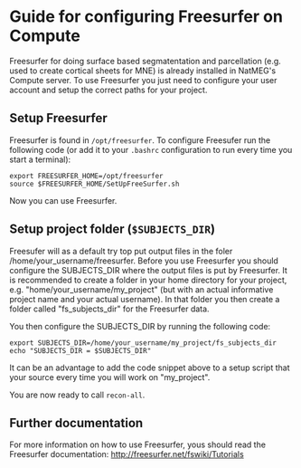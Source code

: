 # Guide for configuring Freesurfer on Compute

Freesurfer for doing surface based segmatentation and parcellation (e.g. used to create cortical sheets for MNE) is already installed in NatMEG's Compute server. To use Freesurfer you just need to configure your user account and setup the correct paths for your project.

## Setup Freesurfer

Freesurfer is found in `/opt/freesurfer`. To configure Freesufer run the following code (or add it to your `.bashrc` configuration to run every time you start a terminal):

````{bash}
export FREESURFER_HOME=/opt/freesurfer
source $FREESURFER_HOME/SetUpFreeSurfer.sh
````
Now you can use Freesurfer.

## Setup project folder (`$SUBJECTS_DIR`)

Freesufer will as a default try top put output files in the foler /home/your_username/freesurfer. Before you use Freesurfer you should configure the SUBJECTS_DIR where the output files is put by Freesurfer. It is recommended to create a folder in your home directory for your project, e.g. "home/your_username/my_project" (but with an actual informative project name and your actual username). In that folder you then create a folder called "fs_subjects_dir" for the Freesurfer data.

You then configure the SUBJECTS_DIR by running the following code:

````{bash}
export SUBJECTS_DIR=/home/your_username/my_project/fs_subjects_dir
echo "SUBJECTS_DIR = $SUBJECTS_DIR"
````
It can be an advantage to add the code snippet above to a setup script that your source every time you will work on "my_project".

You are now ready to call `recon-all`.

## Further documentation
For more information on how to use Freesurfer, yous should read the Freesurfer documentation: http://freesurfer.net/fswiki/Tutorials
